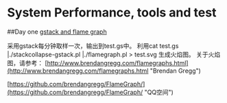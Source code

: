 # System Performance, tools and test

##Day one
[gstack and flame graph](./gstack_flamegraph/) 

采用gstack每分钟取样一次，输出到test.gs中。
利用cat test.gs |./stackcollapse-gstack.pl |./flamegraph.pl > test.svg
生成火焰图。
关于火焰图，请参考：
[http://www.brendangregg.com/flamegraphs.html](http://www.brendangregg.com/flamegraphs.html "Brendan Gregg")

[https://github.com/brendangregg/FlameGraph/](https://github.com/brendangregg/FlameGraph/ "QQ空间")
